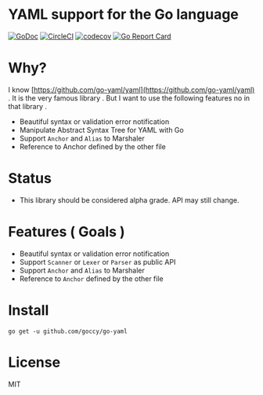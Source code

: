 # YAML support for the Go language

[![GoDoc](https://godoc.org/github.com/goccy/go-yaml?status.svg)](https://godoc.org/github.com/goccy/go-yaml)
[![CircleCI](https://circleci.com/gh/goccy/go-yaml.svg?style=shield)](https://circleci.com/gh/goccy/go-yaml)
[![codecov](https://codecov.io/gh/goccy/go-yaml/branch/master/graph/badge.svg)](https://codecov.io/gh/goccy/go-yaml)
[![Go Report Card](https://goreportcard.com/badge/github.com/goccy/go-yaml)](https://goreportcard.com/report/github.com/goccy/go-yaml)

# Why?

I know [https://github.com/go-yaml/yaml](https://github.com/go-yaml/yaml) . It is the very famous library .
But I want to use the following features no in that library .

- Beautiful syntax or validation error notification
- Manipulate Abstract Syntax Tree for YAML with Go
- Support `Anchor` and `Alias` to Marshaler
- Reference to Anchor defined by the other file

# Status

- This library should be considered alpha grade. API may still change.

# Features ( Goals )

- Beautiful syntax or validation error notification
- Support `Scanner` or `Lexer` or `Parser` as public API
- Support `Anchor` and `Alias` to Marshaler
- Reference to `Anchor` defined by the other file

# Install

```
go get -u github.com/goccy/go-yaml
```

# License

MIT
